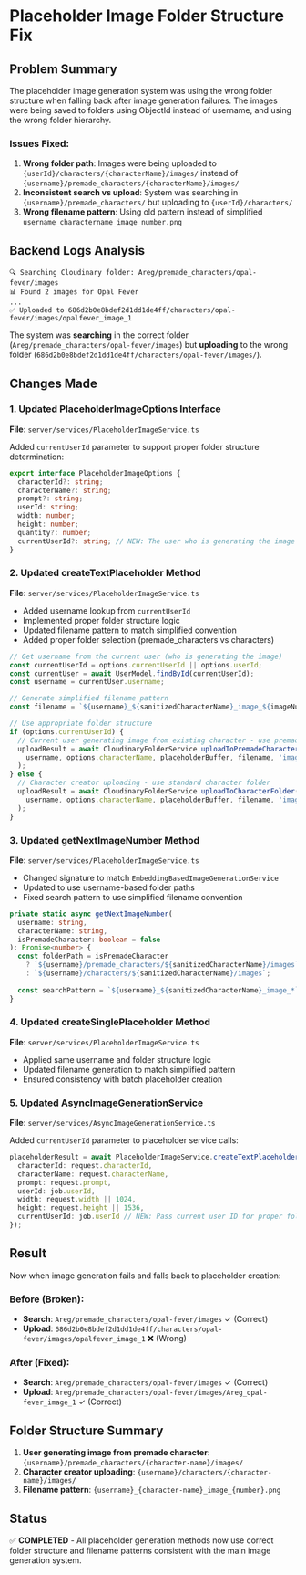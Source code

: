 # Placeholder Image Folder Structure Fix

## Problem Summary
The placeholder image generation system was using the wrong folder structure when falling back after image generation failures. The images were being saved to folders using ObjectId instead of username, and using the wrong folder hierarchy.

### Issues Fixed:
1. **Wrong folder path**: Images were being uploaded to `{userId}/characters/{characterName}/images/` instead of `{username}/premade_characters/{characterName}/images/`
2. **Inconsistent search vs upload**: System was searching in `{username}/premade_characters/` but uploading to `{userId}/characters/`
3. **Wrong filename pattern**: Using old pattern instead of simplified `username_charactername_image_number.png`

## Backend Logs Analysis
```
🔍 Searching Cloudinary folder: Areg/premade_characters/opal-fever/images
📊 Found 2 images for Opal Fever
...
✅ Uploaded to 686d2b0e8bdef2d1dd1de4ff/characters/opal-fever/images/opalfever_image_1
```

The system was **searching** in the correct folder (`Areg/premade_characters/opal-fever/images`) but **uploading** to the wrong folder (`686d2b0e8bdef2d1dd1de4ff/characters/opal-fever/images/`).

## Changes Made

### 1. Updated PlaceholderImageOptions Interface
**File**: `server/services/PlaceholderImageService.ts`

Added `currentUserId` parameter to support proper folder structure determination:
```typescript
export interface PlaceholderImageOptions {
  characterId?: string;
  characterName?: string;
  prompt?: string;
  userId: string;
  width: number;
  height: number;
  quantity?: number;
  currentUserId?: string; // NEW: The user who is generating the image
}
```

### 2. Updated createTextPlaceholder Method
**File**: `server/services/PlaceholderImageService.ts`

- Added username lookup from `currentUserId`
- Implemented proper folder structure logic
- Updated filename pattern to match simplified convention
- Added proper folder selection (premade_characters vs characters)

```typescript
// Get username from the current user (who is generating the image)
const currentUserId = options.currentUserId || options.userId;
const currentUser = await UserModel.findById(currentUserId);
const username = currentUser.username;

// Generate simplified filename pattern
const filename = `${username}_${sanitizedCharacterName}_image_${imageNumber}`;

// Use appropriate folder structure
if (options.currentUserId) {
  // Current user generating image from existing character - use premade_characters folder
  uploadResult = await CloudinaryFolderService.uploadToPremadeCharacterFolder(
    username, options.characterName, placeholderBuffer, filename, 'images'
  );
} else {
  // Character creator uploading - use standard character folder
  uploadResult = await CloudinaryFolderService.uploadToCharacterFolder(
    username, options.characterName, placeholderBuffer, filename, 'images'
  );
}
```

### 3. Updated getNextImageNumber Method
**File**: `server/services/PlaceholderImageService.ts`

- Changed signature to match `EmbeddingBasedImageGenerationService`
- Updated to use username-based folder paths
- Fixed search pattern to use simplified filename convention

```typescript
private static async getNextImageNumber(
  username: string, 
  characterName: string, 
  isPremadeCharacter: boolean = false
): Promise<number> {
  const folderPath = isPremadeCharacter 
    ? `${username}/premade_characters/${sanitizedCharacterName}/images`
    : `${username}/characters/${sanitizedCharacterName}/images`;
  
  const searchPattern = `${username}_${sanitizedCharacterName}_image_*`;
}
```

### 4. Updated createSinglePlaceholder Method
**File**: `server/services/PlaceholderImageService.ts`

- Applied same username and folder structure logic
- Updated filename generation to match simplified pattern
- Ensured consistency with batch placeholder creation

### 5. Updated AsyncImageGenerationService
**File**: `server/services/AsyncImageGenerationService.ts`

Added `currentUserId` parameter to placeholder service calls:
```typescript
placeholderResult = await PlaceholderImageService.createTextPlaceholder({
  characterId: request.characterId,
  characterName: request.characterName,
  prompt: request.prompt,
  userId: job.userId,
  width: request.width || 1024,
  height: request.height || 1536,
  currentUserId: job.userId // NEW: Pass current user ID for proper folder structure
});
```

## Result
Now when image generation fails and falls back to placeholder creation:

### Before (Broken):
- **Search**: `Areg/premade_characters/opal-fever/images` ✓ (Correct)
- **Upload**: `686d2b0e8bdef2d1dd1de4ff/characters/opal-fever/images/opalfever_image_1` ❌ (Wrong)

### After (Fixed):
- **Search**: `Areg/premade_characters/opal-fever/images` ✓ (Correct)
- **Upload**: `Areg/premade_characters/opal-fever/images/Areg_opal-fever_image_1` ✓ (Correct)

## Folder Structure Summary
1. **User generating image from premade character**: `{username}/premade_characters/{character-name}/images/`
2. **Character creator uploading**: `{username}/characters/{character-name}/images/`
3. **Filename pattern**: `{username}_{character-name}_image_{number}.png`

## Status
✅ **COMPLETED** - All placeholder generation methods now use correct folder structure and filename patterns consistent with the main image generation system.
